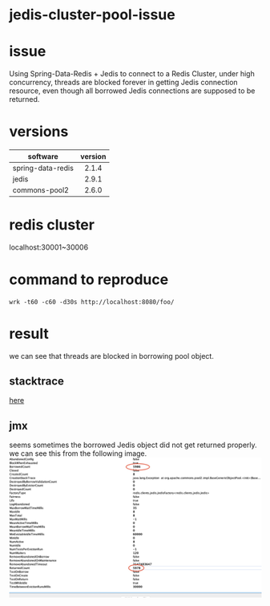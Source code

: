 # jedis-cluster-pool-issue

# issue
Using Spring-Data-Redis + Jedis to connect to a Redis Cluster, under high concurrency, threads are blocked forever in getting Jedis connection resource, even though all borrowed Jedis connections are supposed to be returned.

# versions
| software          | version|
|-------------------|:------:|
| spring-data-redis | 2.1.4  |
| jedis             | 2.9.1  |
| commons-pool2     | 2.6.0  |

# redis cluster
localhost:30001~30006

# command to reproduce
```
wrk -t60 -c60 -d30s http://localhost:8080/foo/
```

# result
we can see that threads are blocked in borrowing pool object. 
## stacktrace
[here](stacktrace.txt)

## jmx
seems sometimes the borrowed Jedis object did not get returned properly.
we can see this from the following image.
<img src="img/pool-jmx.jpg">

